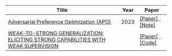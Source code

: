 | Title| Year |Paper|
| ------- | ----- | ------ |
|[Adversarial Preference Optimization (APO)](https://arxiv.org/abs/2311.08045)|2023|[[Paper]](https://arxiv.org/abs/2311.08045) ,[[Note]](https://mp.weixin.qq.com/s/6eLumNCmn_D6SuoH4Wj0CA)|
|[WEAK-TO-STRONG GENERALIZATION: ELICITING STRONG CAPABILITIES WITH WEAK SUPERVISION](https://cdn.openai.com/papers/weak-to-strong-generalization.pdf)||[[Paper]](https://cdn.openai.com/papers/weak-to-strong-generalization.pdf) ,[[Code]](https://github.com/openai/weak-to-strong)|